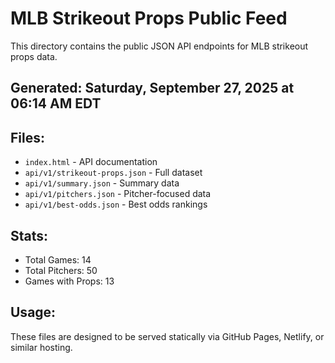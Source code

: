 # MLB Strikeout Props Public Feed

This directory contains the public JSON API endpoints for MLB strikeout props data.

## Generated: Saturday, September 27, 2025 at 06:14 AM EDT

## Files:
- `index.html` - API documentation
- `api/v1/strikeout-props.json` - Full dataset
- `api/v1/summary.json` - Summary data
- `api/v1/pitchers.json` - Pitcher-focused data  
- `api/v1/best-odds.json` - Best odds rankings

## Stats:
- Total Games: 14
- Total Pitchers: 50
- Games with Props: 13

## Usage:
These files are designed to be served statically via GitHub Pages, Netlify, or similar hosting.
